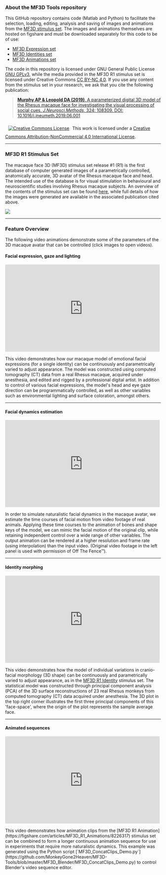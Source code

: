 ### About the MF3D Tools repository
This GitHub repository contains code (Matlab and Python) to facilitate the selection, loading, editing, analysis and saving of images and animations from the [MF3D stimulus set](https://figshare.com/projects/MF3D_Release_1_A_visual_stimulus_set_of_parametrically_controlled_CGI_macaque_faces_for_research/64544). The images and animations themselves are hosted on figshare and must be downloaded separately for this code to be of use:
* [MF3D Expression set](https://doi.org/10.6084/m9.figshare.8226029)
* [MF3D Identities set](https://doi.org/10.6084/m9.figshare.8226311)
* [MF3D Animations set](https://doi.org/10.6084/m9.figshare.8226317)

The code in this repository is licensed under GNU General Public License [GNU GPLv3](https://choosealicense.com/licenses/gpl-3.0/#), while the media provided in the MF3D R1 stimulus set is licensed under Creative Commons [CC BY-NC 4.0](http://creativecommons.org/licenses/by-nc/4.0/).
If you use any content from the stimulus set in your research, we ask that you cite the following publication:

> [**Murphy AP & Leopold DA (2019)**. A parameterized digital 3D model of the Rhesus macaque face for investigating the visual processing of social cues. _J.Neurosci.Methods_, 324: 108309. DOI: 10.1016/j.jneumeth.2019.06.001](https://doi.org/10.1016/j.jneumeth.2019.06.001)

<a rel="license" href="http://creativecommons.org/licenses/by-nc/4.0/"><img alt="Creative Commons License" style="vertical-align:left;margin:10px" src="https://i.creativecommons.org/l/by-nc/4.0/88x31.png" /></a>This work is licensed under a <a rel="license" href="http://creativecommons.org/licenses/by-nc/4.0/">Creative Commons Attribution-NonCommercial 4.0 International License</a>.

---

### MF3D R1 Stimulus Set

The macaque face 3D (MF3D) stimulus set release #1 (R1) is the first database of computer generated images of a parametrically controlled, anatomically accurate, 3D avatar of the Rhesus macaque face and head. The intended use of the database is for visual stimulation in behavioural and neuroscientific studies involving Rhesus macaque subjects. An overview of the contents of the stimulus set can be found [here](https://github.com/MonkeyGone2Heaven/MF3D/wiki/MF3D-Release-%231), while full details of how the images were generated are available in the associated publication cited above. 

![](https://user-images.githubusercontent.com/7523776/58911022-ef7b2000-86e4-11e9-8a6a-ef9a44206a4e.png)

---

### Feature Overview

The following video animations demonstrate some of the parameters of the 3D macaque avatar that can be controlled (click images to open videos).

#### **Facial expression, gaze and lighting**<br>

<iframe class="float-left" src="https://player.vimeo.com/video/326460055?color=ff9933&byline=0&portrait=0" width="500" height="281" frameborder="0" allow="autoplay; fullscreen" allowfullscreen></iframe>

This video demonstrates how our macaque model of emotional facial expressions (for a single identity) can be continuously and parametrically varied to adjust appearance. The model was constructed using computed tomography (CT) data from a real Rhesus macaque, acquired under anesthesia, and edited and rigged by a professional digital artist. In addition to control of various facial expressions, the model's head and eye gaze direction can be programmatically controlled, as well as other variables such as environmental lighting and surface coloration, amongst others.<br>

---

#### **Facial dynamics estimation**<br>

<iframe class="float-left" src="https://player.vimeo.com/video/329805226?color=ff9933&byline=0&portrait=0" width="500" height="281" frameborder="0" allow="autoplay; fullscreen" allowfullscreen></iframe>

In order to simulate naturalistic facial dynamics in the macaque avatar, we estimate the time courses of facial motion from video footage of real animals. Applying these time courses to the animation of bones and shape keys of the model, we can mimic the facial motion of the original clip, while retaining independent control over a wide range of other variables. The output animation can be rendered at a higher resolution and frame rate (using interpolation) than the input video. (Original video footage in the left panel is used with permission of Off The Fence™).<br>

---

#### **Identity morphing**<br>

<iframe class="float-left" src="https://player.vimeo.com/video/323447440?loop=1&color=ff9933&byline=0&portrait=0" width="500" height="281" frameborder="0" allow="autoplay; fullscreen" allowfullscreen></iframe>

This video demonstrates how the model of individual variations in cranio-facial morphology (3D shape) can be continuously and parametrically varied to adjust appearance, as in the [MF3D R1 Identity](https://doi.org/10.6084/m9.figshare.8226311) stimulus set. The statistical model was constructed through principal component analysis (PCA) of the 3D surface reconstructions of 23 real Rhesus monkeys from computed tomography (CT) data acquired under anesthesia. The 3D plot in the top right corner illustrates the first three principal components of this 'face-space', where the origin of the plot represents the sample average face.

---

#### **Animated sequences**<br>

<iframe class="float-left" src="https://player.vimeo.com/video/394782616?color=ff9933&byline=0&portrait=0" width="500" height="281" frameborder="0" style="text-align:left" allow="autoplay; fullscreen" allowfullscreen></iframe></div><p>This video demonstrates how animation clips from the [MF3D R1 Animation](https://figshare.com/articles/MF3D_R1_Animations/8226317) stimulus set can be combined to form a longer continuous animation sequence for use in experiments that require more naturalistic dynamics. This example was generated using the Python script [`MF3D_ConcatClips_Demo.py`](https://github.com/MonkeyGone2Heaven/MF3D-Tools/blob/master/MF3D_Blender/MF3D_ConcatClips_Demo.py) to control Blender's video sequence editor.</p>
<div class="clear"></div> 









